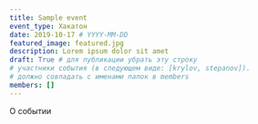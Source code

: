 ```yaml
---
title: Sample event
event_type: Хакатон
date: 2019-10-17 # YYYY-MM-DD
featured_image: featured.jpg
description: Lorem ipsum dolor sit amet
draft: True # для публикации убрать эту строку
# участники события (в следующем виде: [krylov, stepanov]). 
# должно совпадать с именами папок в members
members: []
---
```


О событии